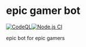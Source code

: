 # epic gamer bot
[![CodeQL](https://github.com/jiltq/epic-gamer-bot/actions/workflows/codeql-analysis.yml/badge.svg)](https://github.com/jiltq/epic-gamer-bot/actions/workflows/codeql-analysis.yml)[![Node.js CI](https://github.com/jiltq/epic-gamer-bot/actions/workflows/node.js.yml/badge.svg)](https://github.com/jiltq/epic-gamer-bot/actions/workflows/node.js.yml)

epic bot for epic gamers

